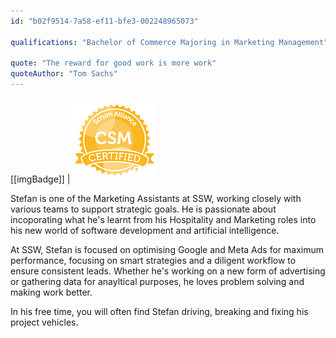 ```yaml
---
id: "b02f9514-7a58-ef11-bfe3-002248965073"

qualifications: "Bachelor of Commerce Majoring in Marketing Management"

quote: "The reward for good work is more work"
quoteAuthor: "Tom Sachs"
---
```

[[imgBadge]]
| ![Certified Scrum Master](../badges/Certification-scrumalliance-master.png)

Stefan is one of the Marketing Assistants at SSW, working closely with various teams to support strategic goals. He is passionate about incoporating what he's learnt from his Hospitality and Marketing roles into his new world of software development and artificial intelligence. 

At SSW, Stefan is focused on optimising Google and Meta Ads for maximum performance, focusing on smart strategies and a diligent workflow to ensure consistent leads. Whether he's working on a new form of advertising or gathering data for anayltical purposes, he loves problem solving and making work better.

In his free time, you will often find Stefan driving, breaking and fixing his project vehicles.  


